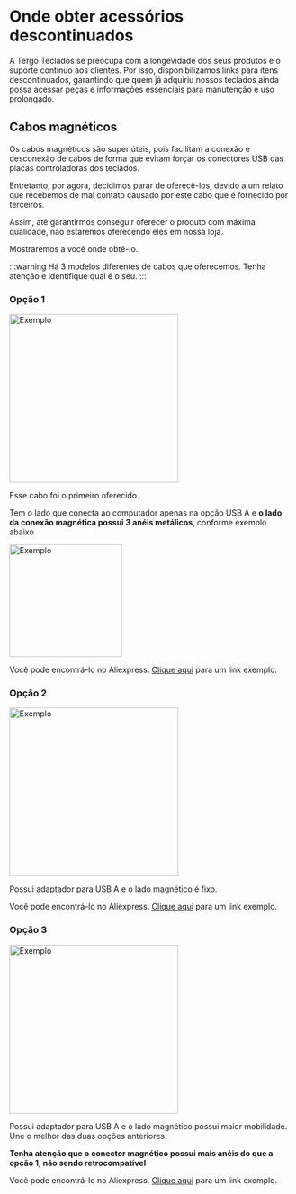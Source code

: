 # Onde obter acessórios descontinuados

A Tergo Teclados se preocupa com a longevidade dos seus produtos e o suporte contínuo aos clientes. Por isso, disponibilizamos links para itens descontinuados, garantindo que quem já adquiriu nossos teclados ainda possa acessar peças e informações essenciais para manutenção e uso prolongado.

## Cabos magnéticos

Os cabos magnéticos são super úteis, pois facilitam a conexão e desconexão de cabos de forma que evitam forçar os conectores USB das placas controladoras dos teclados.

Entretanto, por agora, decidimos parar de oferecê-los, devido a um relato que recebemos de mal contato causado por este cabo que é fornecido por terceiros.

Assim, até garantirmos conseguir oferecer o produto com máxima qualidade, não estaremos oferecendo eles em nossa loja.

Mostraremos a você onde obtê-lo.

:::warning
Há 3 modelos diferentes de cabos que oferecemos. Tenha atenção e identifique qual é o seu.
:::

### Opção 1

<img src="/Tergo-Sofle-Documentation/img/exemplo-cabo-magnetico-1.png" alt="Exemplo" width="300" />

Esse cabo foi o primeiro oferecido.

Tem o lado que conecta ao computador apenas na opção USB A e **o lado da conexão magnética possui 3 anéis metálicos**, conforme exemplo abaixo

<img src="/Tergo-Sofle-Documentation/img/exemplo-cabo-magnetico-1-1.png" alt="Exemplo" width="200" />

Você pode encontrá-lo no Aliexpress. [Clique aqui](https://pt.aliexpress.com/item/1005005325764969.html?spm=a2g0o.order_list.order_list_main.66.27ebcaa4cosEmh&gatewayAdapt=glo2bra) para um link exemplo.

### Opção 2

<img src="/Tergo-Sofle-Documentation/img/exemplo-cabo-magnetico-2.png" alt="Exemplo" width="300" />
<!-- ![alt text](image.png) -->

Possui adaptador para USB A e o lado magnético é fixo.

Você pode encontrá-lo no Aliexpress. [Clique aqui](https://pt.aliexpress.com/item/1005004063794606.html?spm=a2g0o.order_list.order_list_main.51.27ebcaa4cosEmh&gatewayAdapt=glo2bra) para um link exemplo.

### Opção 3

<img src="/Tergo-Sofle-Documentation/img/exemplo-cabo-magnetico-3.png" alt="Exemplo" width="300" />

Possui adaptador para USB A e o lado magnético possui maior mobilidade. Une o melhor das duas opções anteriores.

**Tenha atenção que o conector magnético possui mais anéis do que a opção 1, não sendo retrocompatível**

Você pode encontrá-lo no Aliexpress. [Clique aqui](https://pt.aliexpress.com/item/1005005854668026.html?spm=a2g0o.order_list.order_list_main.21.27ebcaa4cosEmh&gatewayAdapt=glo2bra) para um link exemplo.
